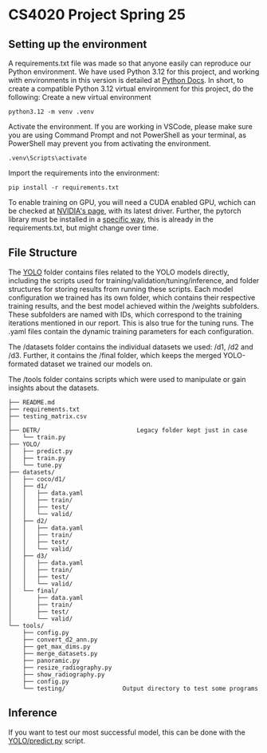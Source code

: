# CS4020 Project Spring 25
## Setting up the environment
A requirements.txt file was made so that anyone easily can reproduce our Python environment. We have used Python 3.12 for this project, and working with environments in this version is detailed at [Python Docs](https://docs.python.org/3.12/tutorial/venv.html).
In short, to create a compatible Python 3.12 virtual environment for this project, do the following:
Create a new virtual environment
```Shell
python3.12 -m venv .venv
```

Activate the environment. If you are working in VSCode, please make sure you are using Command Prompt and not PowerShell as your terminal, as PowerShell may prevent you from activating the environment.
```Shell
.venv\Scripts\activate
```

Import the requirements into the environment:
```Shell
pip install -r requirements.txt
```

To enable training on GPU, you will need a CUDA enabled GPU, wchich can be checked at [NVIDIA's page](https://developer.nvidia.com/cuda-gpus), with its latest driver.
Further, the pytorch library must be installed in a [specific way](https://pytorch.org/get-started/locally), this is already in the requirements.txt, but might change over time.

## File Structure
The [YOLO](https://github.com/anesh1234/data_science_course/tree/main/YOLO) folder contains files related to the YOLO models directly, including the scripts used for training/validation/tuning/inference, and folder structures for storing results from running these scripts. Each model configuration we trained has its own folder, which contains their respective training results, and the best model achieved within the /weights subfolders. These subfolders are named with IDs, which correspond to the training iterations mentioned in our report. This is also true for the tuning runs. The .yaml files contain the dynamic training parameters for each configuration.

The /datasets folder contains the individual datasets we used: /d1, /d2 and /d3. Further, it contains the /final folder, which keeps the merged YOLO-formated dataset we trained our models on.

The /tools folder contains scripts which were used to manipulate or gain insights about the datasets.

```
├── README.md
├── requirements.txt
├── testing_matrix.csv
│
├── DETR/                           Legacy folder kept just in case
│   └── train.py
├── YOLO/
│   ├── predict.py
│   ├── train.py
│   └── tune.py
├── datasets/
│   ├── coco/d1/
│   ├── d1/
│   │   ├── data.yaml
│   │   ├── train/
│   │   ├── test/
│   │   └── valid/
│   ├── d2/
│   │   ├── data.yaml
│   │   ├── train/
│   │   ├── test/
│   │   └── valid/
│   ├── d3/
│   │   ├── data.yaml
│   │   ├── train/
│   │   ├── test/
│   │   └── valid/
│   └── final/
│       ├── data.yaml
│       ├── train/
│       ├── test/
│       └── valid/
└── tools/
    ├── config.py
    ├── convert_d2_ann.py
    ├── get_max_dims.py
    ├── merge_datasets.py
    ├── panoramic.py
    ├── resize_radiography.py
    ├── show_radiography.py
    ├── config.py
    └── testing/                Output directory to test some programs
```

## Inference
If you want to test our most successful model, this can be done with the [YOLO/predict.py](https://github.com/anesh1234/data_science_course/blob/main/YOLO/predict.py) script.